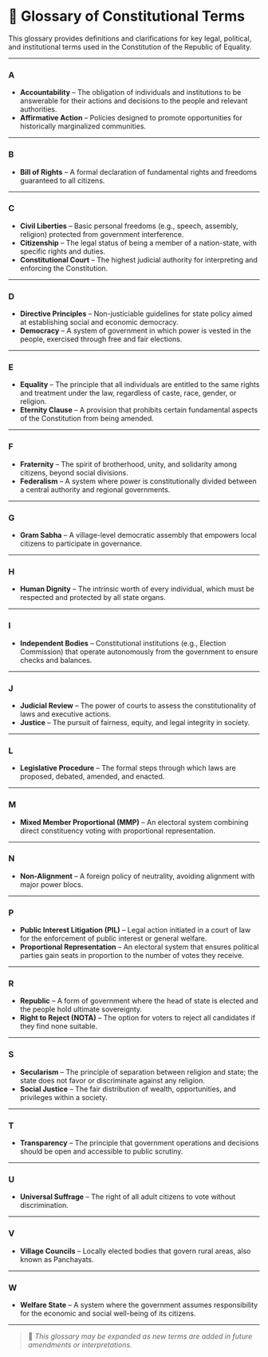 # 📘 Glossary of Constitutional Terms

This glossary provides definitions and clarifications for key legal, political, and institutional terms used in the Constitution of the Republic of Equality.

---

### A

- **Accountability** – The obligation of individuals and institutions to be answerable for their actions and decisions to the people and relevant authorities.
- **Affirmative Action** – Policies designed to promote opportunities for historically marginalized communities.

---

### B

- **Bill of Rights** – A formal declaration of fundamental rights and freedoms guaranteed to all citizens.

---

### C

- **Civil Liberties** – Basic personal freedoms (e.g., speech, assembly, religion) protected from government interference.
- **Citizenship** – The legal status of being a member of a nation-state, with specific rights and duties.
- **Constitutional Court** – The highest judicial authority for interpreting and enforcing the Constitution.

---

### D

- **Directive Principles** – Non-justiciable guidelines for state policy aimed at establishing social and economic democracy.
- **Democracy** – A system of government in which power is vested in the people, exercised through free and fair elections.

---

### E

- **Equality** – The principle that all individuals are entitled to the same rights and treatment under the law, regardless of caste, race, gender, or religion.
- **Eternity Clause** – A provision that prohibits certain fundamental aspects of the Constitution from being amended.

---

### F

- **Fraternity** – The spirit of brotherhood, unity, and solidarity among citizens, beyond social divisions.
- **Federalism** – A system where power is constitutionally divided between a central authority and regional governments.

---

### G

- **Gram Sabha** – A village-level democratic assembly that empowers local citizens to participate in governance.

---

### H

- **Human Dignity** – The intrinsic worth of every individual, which must be respected and protected by all state organs.

---

### I

- **Independent Bodies** – Constitutional institutions (e.g., Election Commission) that operate autonomously from the government to ensure checks and balances.

---

### J

- **Judicial Review** – The power of courts to assess the constitutionality of laws and executive actions.
- **Justice** – The pursuit of fairness, equity, and legal integrity in society.

---

### L

- **Legislative Procedure** – The formal steps through which laws are proposed, debated, amended, and enacted.

---

### M

- **Mixed Member Proportional (MMP)** – An electoral system combining direct constituency voting with proportional representation.

---

### N

- **Non-Alignment** – A foreign policy of neutrality, avoiding alignment with major power blocs.

---

### P

- **Public Interest Litigation (PIL)** – Legal action initiated in a court of law for the enforcement of public interest or general welfare.
- **Proportional Representation** – An electoral system that ensures political parties gain seats in proportion to the number of votes they receive.

---

### R

- **Republic** – A form of government where the head of state is elected and the people hold ultimate sovereignty.
- **Right to Reject (NOTA)** – The option for voters to reject all candidates if they find none suitable.

---

### S

- **Secularism** – The principle of separation between religion and state; the state does not favor or discriminate against any religion.
- **Social Justice** – The fair distribution of wealth, opportunities, and privileges within a society.

---

### T

- **Transparency** – The principle that government operations and decisions should be open and accessible to public scrutiny.

---

### U

- **Universal Suffrage** – The right of all adult citizens to vote without discrimination.

---

### V

- **Village Councils** – Locally elected bodies that govern rural areas, also known as Panchayats.

---

### W

- **Welfare State** – A system where the government assumes responsibility for the economic and social well-being of its citizens.

---

> 📖 *This glossary may be expanded as new terms are added in future amendments or interpretations.*
